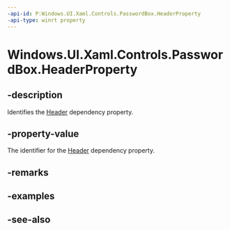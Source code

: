 ```yaml
---
-api-id: P:Windows.UI.Xaml.Controls.PasswordBox.HeaderProperty
-api-type: winrt property
---
```


<!-- Property syntax
public Windows.UI.Xaml.DependencyProperty HeaderProperty { get; }
-->

# Windows.UI.Xaml.Controls.PasswordBox.HeaderProperty

## -description
Identifies the [Header](passwordbox_header.md) dependency property.



## -property-value
The identifier for the [Header](passwordbox_header.md) dependency property.

## -remarks

## -examples

## -see-also
